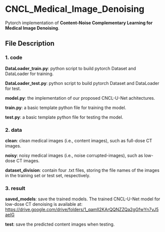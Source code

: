 # CNCL_Medical_Image_Denoising

Pytorch implementation of **Content-Noise Complementary Learning for Medical Image Denoising**.

## File Description

### 1. code

**DataLoader_train.py**: python script to build pytorch Dataset and DataLoader for training.

**DataLoader_test.py**: python script to build pytorch Dataset and DataLoader for test.

**model.py**: the implementation of our proposed CNCL-U-Net achitectures.

**train.py**: a basic template python file for training the model.

**test.py**: a basic template python file for testing the model.

### 2. data

**clean**: clean medical images (i.e., content images), such as full-dose CT images.

**noisy**: noisy medical images (i.e., noise corrupted-images), such as low-dose CT images.

**dataset_division**: contain four .txt files, storing the file names of the images in the training set or test set, respectively.

### 3. result

**saved_models**: save the trained models. The trained CNCL-U-Net model for low-dose CT denoising is available at: https://drive.google.com/drive/folders/1_qamlI2KArQQNZZQa2gGfwYn7vJ5aeIG

**test**: save the predicted content images when testing.
